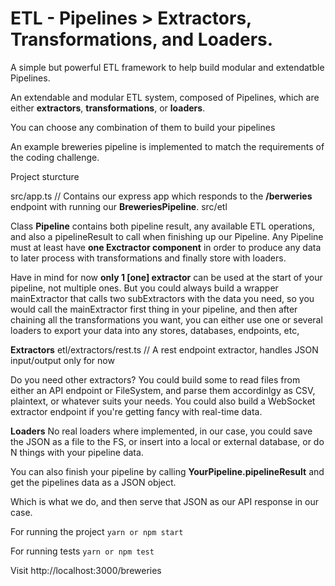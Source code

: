 # ETL - Pipelines > Extractors, Transformations, and Loaders.
A simple but powerful ETL framework to help build modular and extendatble Pipelines.



An extendable and modular ETL system, composed of Pipelines, which are either **extractors**, **transformations**, or **loaders**.

You can choose any combination of them to build your pipelines

An example breweries pipeline is implemented to match the requirements of the coding challenge.

Project sturcture

src/app.ts   // Contains our express app which responds to the **/berweries** endpoint with running our **BreweriesPipeline**.
src/etl


Class **Pipeline** contains both pipeline result, any available ETL operations, and also a pipelineResult to call when finishing up our Pipeline.
Any Pipeline must at least have **one Exctractor component** in order to produce any data to later process with transformations and finally store with loaders. 

Have in mind for now **only 1 [one] extractor** can be used at the start of your pipeline, not multiple ones.
But you could always build a wrapper mainExtractor that calls two subExtractors with the data you need, so you would call the mainExtractor first thing in your pipeline, and then after chaining all the transformations you want, you can either use one or several  loaders to export your data into any stores, databases, endpoints, etc,

**Extractors**
etl/extractors/rest.ts // A rest endpoint extractor, handles JSON input/output only for now

Do you need other extractors?
You could build some to read files from either an API endpoint or FileSystem, and parse them accordinlgy as CSV, plaintext, or whatever suits your needs.
You could also build a WebSocket extractor endpoint if you're getting fancy with real-time data.

**Loaders**
No real loaders where implemented, in our case, you could save the JSON as a file to the FS, or insert into a local or external database, or do N things with your pipeline data.

You can also finish your pipeline by calling **YourPipeline.pipelineResult** and get the pipelines data as a JSON object.

Which is what we do, and then serve that JSON as our API response in our case.


For running the project
`yarn or npm start`

For running tests
`yarn or npm test`


Visit http://localhost:3000/breweries

